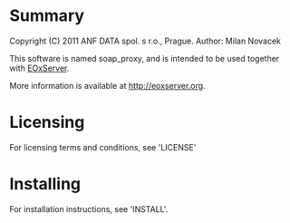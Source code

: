 # Summary

Copyright (C) 2011 ANF DATA spol. s r.o., Prague.
Author: Milan Novacek

This software is named soap_proxy, and is intended to be used
together with [EOxServer](http://eoxserver.org).

More information is available at http://eoxserver.org.

# Licensing

For licensing terms and conditions, see 'LICENSE'

# Installing

For installation instructions, see 'INSTALL'.
